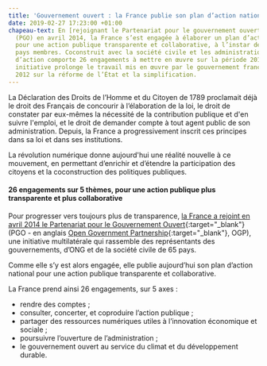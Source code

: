 ```yaml
---
title: 'Gouvernement ouvert : la France publie son plan d’action national'
date: 2019-02-27 17:23:00 +01:00
chapeau-text: En [rejoignant le Partenariat pour le gouvernement ouvert](https://www.modernisation.gouv.fr/home/france-rejoint-open-governement-partnership-ogp){:target="_blank"}
  (PGO) en avril 2014, la France s’est engagée à élaborer un plan d’action national
  pour une action publique transparente et collaborative, à l’instar des 64 autres
  pays membres. Coconstruit avec la société civile et les administrations, ce plan
  d’action comporte 26 engagements à mettre en œuvre sur la période 2015-2017. Cette
  initiative prolonge le travail mis en œuvre par le gouvernement français depuis
  2012 sur la réforme de l’État et la simplification.
---
```


La Déclaration des Droits de l’Homme et du Citoyen de 1789 proclamait déjà le droit des Français de concourir à l’élaboration de la loi, le droit de constater par eux-mêmes la nécessité de la contribution publique et d'en suivre l'emploi, et le droit de demander compte à tout agent public de son administration. Depuis, la France a progressivement inscrit ces principes dans sa loi et dans ses institutions.

La révolution numérique donne aujourd'hui une réalité nouvelle à ce mouvement, en permettant d’enrichir et d’étendre la participation des citoyens et la coconstruction des politiques publiques.

 

#### **26 engagements sur 5 thèmes, pour une action publique plus transparente et plus collaborative**
Pour progresser vers toujours plus de transparence, [la France a rejoint en avril 2014 le Partenariat pour le Gouvernement Ouvert](https://www.modernisation.gouv.fr/home/france-rejoint-open-governement-partnership-ogp){:target="_blank"} (PGO - en anglais [Open Government Partnership](https://www.opengovpartnership.org/){:target="_blank"}, OGP), une initiative multilatérale qui rassemble des représentants des gouvernements, d’ONG et de la société civile de 65 pays.

Comme elle s’y est alors engagée, elle publie aujourd’hui son plan d’action national pour une action publique transparente et collaborative.

La France prend ainsi 26 engagements, sur 5 axes :
* rendre des comptes ;
* consulter, concerter, et coproduire l’action publique ;
* partager des ressources numériques utiles à l’innovation économique et sociale ;
* poursuivre l’ouverture de l’administration ;
* le gouvernement ouvert au service du climat et du développement durable.


